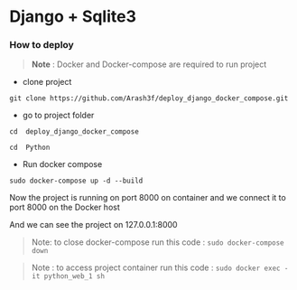 # Django + Sqlite3
### How to deploy 
> **Note** :  Docker and Docker-compose are required to run project

- clone project 

`git clone https://github.com/Arash3f/deploy_django_docker_compose.git `

- go to project folder

`cd  deploy_django_docker_compose  `

`cd  Python `

- Run docker compose

`sudo docker-compose up -d --build `

Now the project is running on port 8000 on container and we connect it to port 8000 on the Docker host

And we can see the project on 127.0.0.1:8000

> Note: to close docker-compose run this code : `sudo docker-compose down `

> Note : to access project container run this code : `sudo docker exec -it python_web_1 sh `

